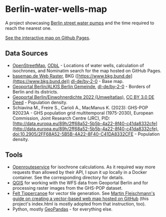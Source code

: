 # Berlin-water-wells-map
A project showcasing [Berlin street water pumps](https://www.berlin.de/umwelt/themen/wasser/artikel.155619.php) and the time required to reach the nearest one.

[See the interactive map on Github Pages](https://ossssip.github.io/Berlin-water-wells-map/).

## Data Sources
- [OpenStreetMap](https://www.openstreetmap.org/copyright), [ODbL](https://opendatacommons.org/licenses/odbl/) - Locations of water wells, calculation of isochrones, and Nominatim search for the map hosted on GitHub Pages.
- [basemap.de Web Raster](https://basemap.de/web_raster/), BKG ([https://www.bkg.bund.de](https://www.bkg.bund.de)) [dl-de/by-2-0](https://www.govdata.de/dl-de/by-2-0) - Base map.
- [Geoportal Berlin/ALKIS Berlin Gemeinde](https://fbinter.stadt-berlin.de/fb/wfs/data/senstadt/s_wfs_alkis_bezirk), [dl-de/by-2-0](https://www.govdata.de/dl-de/by-2-0) - Borders of Berlin and its districts.
- [Geoportal Berlin/Einwohnerdichte 2022 (Umweltatlas)](https://daten.berlin.de/datensaetze/einwohnerdichte-2022-umweltatlas-wms), [CC BY 3.0 DE Deed](https://creativecommons.org/licenses/by-sa/3.0/de/deed.de) - Population density.
- Schiavina M., Freire S., Carioli A., MacManus K. (2023): GHS-POP R2023A - GHS population grid multitemporal (1975-2030), European Commission, Joint Research Centre (JRC), PID: [http://data.europa.eu/89h/2ff68a52-5b5b-4a22-8f40-c41da8332cfe](http://data.europa.eu/89h/2ff68a52-5b5b-4a22-8f40-c41da8332cfe), [doi:10.2905/2FF68A52-5B5B-4A22-8F40-C41DA8332CFE](https://doi.org/10.2905/2FF68A52-5B5B-4A22-8F40-C41DA8332CFE) - Population density.

## Tools
- [Openrouteservice](https://openrouteservice.org/) for isochrone calculations. As it required way more requests than allowed by their API, I spun it up locally in a Docker container. See the corresponding directory for details.
- [QGIS](https://qgis.org/) for working with the WFS data from Geoportal Berlin and for processing raster images from the GHS-POP dataset.
- [Felt Tippercanoe](https://github.com/felt/tippecanoe) for vector tile generation. See [Martin Fleischmann's guide on creating a vector-based web map hosted on GitHub](https://martinfleischmann.net/how-to-create-a-vector-based-web-map-hosted-on-github/) (this project's index.html is mostly adopted from that instruction, too).
- Python, mostly [GeoPandas](https://geopandas.org/) - for everything else.
